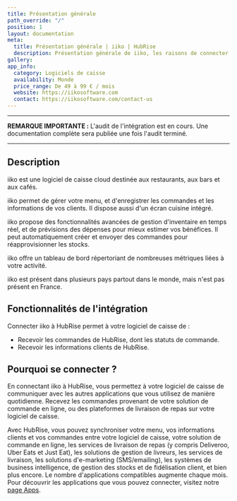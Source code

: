 ```yaml
---
title: Présentation générale
path_override: "/"
position: 1
layout: documentation
meta:
  title: Présentation générale | iiko | HubRise
  description: Présentation générale de iiko, les raisons de connecter votre caisse à HubRise et fonctionnalités de l'intégration avec HubRise.
gallery:
app_info:
  category: Logiciels de caisse
  availability: Monde
  price_range: De 49 à 99 € / mois
  website: https://iikosoftware.com
  contact: https://iikosoftware.com/contact-us
---
```


---

**REMARQUE IMPORTANTE :** L'audit de l'intégration est en cours. Une documentation complète sera publiée une fois l'audit terminé.

---

## Description

iiko est une logiciel de caisse cloud destinée aux restaurants, aux bars et aux cafés.

iiko permet de gérer votre menu, et d'enregistrer les commandes et les informations de vos clients. Il dispose aussi d'un écran cuisine intégré.

iiko propose des fonctionnalités avancées de gestion d'inventaire en temps réel, et de prévisions des dépenses pour mieux estimer vos bénéfices. Il peut automatiquement créer et envoyer des commandes pour réapprovisionner les stocks.

iiko offre un tableau de bord répertoriant de nombreuses métriques liées à votre activité.

iiko est présent dans plusieurs pays partout dans le monde, mais n'est pas présent en France.

## Fonctionnalités de l'intégration

Connecter iiko à HubRise permet à votre logiciel de caisse de :

- Recevoir les commandes de HubRise, dont les statuts de commande.
- Recevoir les informations clients de HubRise.

## Pourquoi se connecter ?

En connectant iiko à HubRise, vous permettez à votre logiciel de caisse de communiquer avec les autres applications que vous utilisez de manière quotidienne. Recevez les commandes provenant de votre solution de commande en ligne, ou des plateformes de livraison de repas sur votre logiciel de caisse.

Avec HubRise, vous pouvez synchroniser votre menu, vos informations clients et vos commandes entre votre logiciel de caisse, votre solution de commande en ligne, les services de livraison de repas (y compris Deliveroo, Uber Eats et Just Eat), les solutions de gestion de livreurs, les services de livraison, les solutions d'e-marketing (SMS/emailing), les systèmes de business intelligence, de gestion des stocks et de fidélisation client, et bien plus encore. Le nombre d'applications compatibles augmente chaque mois. Pour découvrir les applications que vous pouvez connecter, visitez notre [page Apps](/apps).
